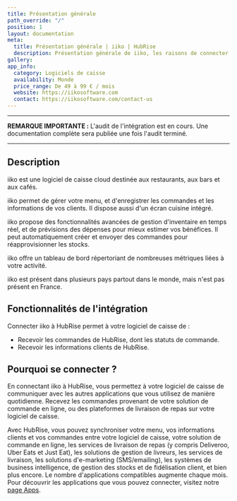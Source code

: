 ```yaml
---
title: Présentation générale
path_override: "/"
position: 1
layout: documentation
meta:
  title: Présentation générale | iiko | HubRise
  description: Présentation générale de iiko, les raisons de connecter votre caisse à HubRise et fonctionnalités de l'intégration avec HubRise.
gallery:
app_info:
  category: Logiciels de caisse
  availability: Monde
  price_range: De 49 à 99 € / mois
  website: https://iikosoftware.com
  contact: https://iikosoftware.com/contact-us
---
```


---

**REMARQUE IMPORTANTE :** L'audit de l'intégration est en cours. Une documentation complète sera publiée une fois l'audit terminé.

---

## Description

iiko est une logiciel de caisse cloud destinée aux restaurants, aux bars et aux cafés.

iiko permet de gérer votre menu, et d'enregistrer les commandes et les informations de vos clients. Il dispose aussi d'un écran cuisine intégré.

iiko propose des fonctionnalités avancées de gestion d'inventaire en temps réel, et de prévisions des dépenses pour mieux estimer vos bénéfices. Il peut automatiquement créer et envoyer des commandes pour réapprovisionner les stocks.

iiko offre un tableau de bord répertoriant de nombreuses métriques liées à votre activité.

iiko est présent dans plusieurs pays partout dans le monde, mais n'est pas présent en France.

## Fonctionnalités de l'intégration

Connecter iiko à HubRise permet à votre logiciel de caisse de :

- Recevoir les commandes de HubRise, dont les statuts de commande.
- Recevoir les informations clients de HubRise.

## Pourquoi se connecter ?

En connectant iiko à HubRise, vous permettez à votre logiciel de caisse de communiquer avec les autres applications que vous utilisez de manière quotidienne. Recevez les commandes provenant de votre solution de commande en ligne, ou des plateformes de livraison de repas sur votre logiciel de caisse.

Avec HubRise, vous pouvez synchroniser votre menu, vos informations clients et vos commandes entre votre logiciel de caisse, votre solution de commande en ligne, les services de livraison de repas (y compris Deliveroo, Uber Eats et Just Eat), les solutions de gestion de livreurs, les services de livraison, les solutions d'e-marketing (SMS/emailing), les systèmes de business intelligence, de gestion des stocks et de fidélisation client, et bien plus encore. Le nombre d'applications compatibles augmente chaque mois. Pour découvrir les applications que vous pouvez connecter, visitez notre [page Apps](/apps).
